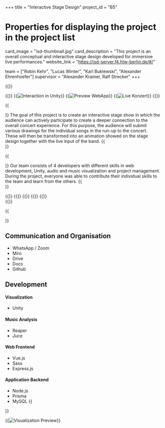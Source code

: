 +++
title = "Interactive Stage Design"
project_id = "B5"

# Properties for displaying the project in the project list
card_image = "isd-thumbnail.jpg"
card_description = "This project is an overall conceptual and interactive stage design developed for immersive live performances." 
website_link = "https://isd-server.f4.htw-berlin.de/#/"


team = ["Robin Kehr", "Lucas Winter", "Karl Buklewski", "Alexander Ehrenhoefer"]
supervisor = "Alexander Kramer, Ralf Strecker"
+++

{{<mediathek id="edb417f4c398cd3f7e07090cd5278b24" title="This is our work">}}


{{<gallery>}}
{{<image src="prev1.jpeg" alt="Interaction in Unity" caption="Unity Particle System">}}
{{<image src="prev2.jpg" alt="Preview WebApp" caption="User Drawing in WebApp">}}
{{<image src="concert-square.jpg" alt="Live Konzert" caption="Result at the Live Concert">}}
{{</gallery>}}

{{<section title="Our Goal">}}
The goal of this project is to create an interactive stage show in which the audience can actively participate to create a deeper connection to the overall concert experience. For this purpose, the audience will submit various drawings for the individual songs in the run-up to the concert. These will then be transformed into an animation showed on the stage design together with the live input of the band. 
{{</section>}}


{{<section title="The Team">}}
Our team consists of 4 developers with different skills in web development, Unity, audio and music visualization and project management. During the project, everyone was able to contribute their individual skills to the team and learn from the others.
{{</section >}}

{{<gallery>}}
{{<team-member image="alex.jpg" name="Alex">}}
{{<team-member image="robin.jpg" name="Robin">}}
{{<team-member image="lucas.jpg" name="Lucas">}}
{{<team-member image="karl.jpg" name="Karl">}}	
{{</gallery>}}


{{<section title="Tech Stack">}}
## Communication and Organisation
- WhatsApp / Zoom
- Miro
- Drive
- Docs
- Github
## Development
#### Visualization
- Unity
#### Music Analysis
- Reaper
- Juce
#### Web Frontend
- Vue.js
- Sass
- Express.js
#### Application Backend
- Node.js
- Prisma
- MySQL
{{</section>}}

{{<image src="full-screen-red-mountains.jpg" alt="Visualization Preview">}}